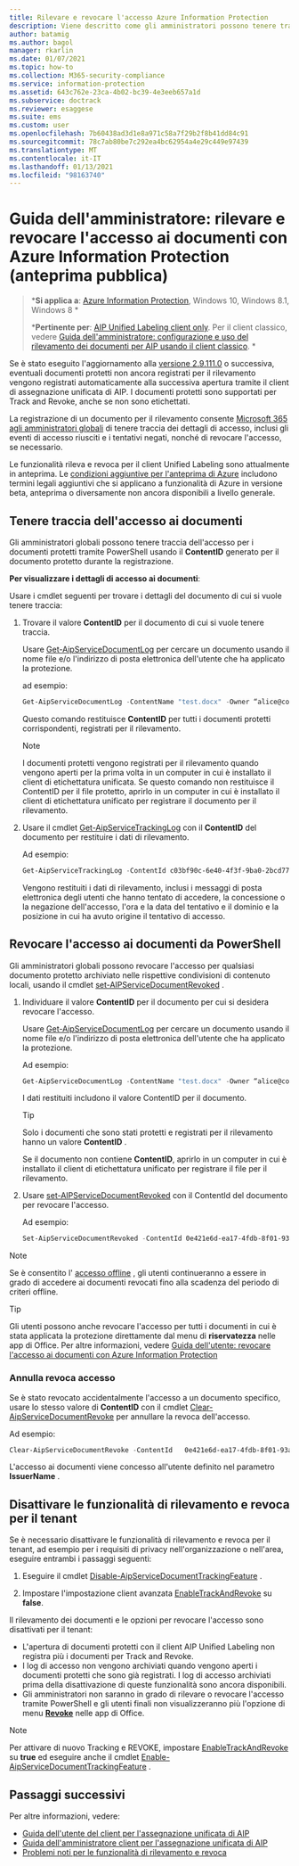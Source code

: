 ```yaml
---
title: Rilevare e revocare l'accesso Azure Information Protection
description: Viene descritto come gli amministratori possono tenere traccia dell'accesso ai documenti per i documenti protetti, nonché revocare l'accesso, se necessario.
author: batamig
ms.author: bagol
manager: rkarlin
ms.date: 01/07/2021
ms.topic: how-to
ms.collection: M365-security-compliance
ms.service: information-protection
ms.assetid: 643c762e-23ca-4b02-bc39-4e3eeb657a1d
ms.subservice: doctrack
ms.reviewer: esaggese
ms.suite: ems
ms.custom: user
ms.openlocfilehash: 7b60438ad3d1e8a971c58a7f29b2f8b41dd84c91
ms.sourcegitcommit: 78c7ab80be7c292ea4bc62954a4e29c449e97439
ms.translationtype: MT
ms.contentlocale: it-IT
ms.lasthandoff: 01/13/2021
ms.locfileid: "98163740"
---
```

# <a name="administrator-guide-track-and-revoke-document-access-with-azure-information-protection-public-preview"></a>Guida dell'amministratore: rilevare e revocare l'accesso ai documenti con Azure Information Protection (anteprima pubblica)

>***Si applica a**: [Azure Information Protection](https://azure.microsoft.com/pricing/details/information-protection), Windows 10, Windows 8.1, Windows 8 *
>
>***Pertinente per**: [AIP Unified Labeling client only](../faqs.md#whats-the-difference-between-the-azure-information-protection-classic-and-unified-labeling-clients). Per il client classico, vedere [Guida dell'amministratore: configurazione e uso del rilevamento dei documenti per AIP usando il client classico](client-admin-guide-document-tracking.md). *

Se è stato eseguito l'aggiornamento alla [versione 2.9.111.0](unifiedlabelingclient-version-release-history.md#version-291110) o successiva, eventuali documenti protetti non ancora registrati per il rilevamento vengono registrati automaticamente alla successiva apertura tramite il client di assegnazione unificata di AIP. I documenti protetti sono supportati per Track and Revoke, anche se non sono etichettati.

La registrazione di un documento per il rilevamento consente [Microsoft 365 agli amministratori globali](/microsoft-365/admin/add-users/about-admin-roles#commonly-used-microsoft-365-admin-center-roles) di tenere traccia dei dettagli di accesso, inclusi gli eventi di accesso riusciti e i tentativi negati, nonché di revocare l'accesso, se necessario. 

Le funzionalità rileva e revoca per il client Unified Labeling sono attualmente in anteprima. Le [condizioni aggiuntive per l'anteprima di Azure](https://azure.microsoft.com/support/legal/preview-supplemental-terms/) includono termini legali aggiuntivi che si applicano a funzionalità di Azure in versione beta, anteprima o diversamente non ancora disponibili a livello generale. 

## <a name="track-document-access"></a>Tenere traccia dell'accesso ai documenti

Gli amministratori globali possono tenere traccia dell'accesso per i documenti protetti tramite PowerShell usando il **ContentID** generato per il documento protetto durante la registrazione.

**Per visualizzare i dettagli di accesso ai documenti**:

Usare i cmdlet seguenti per trovare i dettagli del documento di cui si vuole tenere traccia:

1. Trovare il valore **ContentID** per il documento di cui si vuole tenere traccia.
    
    Usare [Get-AipServiceDocumentLog](/powershell/module/aipservice/get-aipservicedocumentlog) per cercare un documento usando il nome file e/o l'indirizzo di posta elettronica dell'utente che ha applicato la protezione.
    
    ad esempio:
        
    ```PowerShell
    Get-AipServiceDocumentLog -ContentName "test.docx" -Owner “alice@contoso.com” -FromTime "12/01/2020 00:00:00" -ToTime "12/31/2020 23:59:59"
    ```
 
    Questo comando restituisce **ContentID** per tutti i documenti protetti corrispondenti, registrati per il rilevamento.

    > [!NOTE]
    > I documenti protetti vengono registrati per il rilevamento quando vengono aperti per la prima volta in un computer in cui è installato il client di etichettatura unificata. Se questo comando non restituisce il ContentID per il file protetto, aprirlo in un computer in cui è installato il client di etichettatura unificato per registrare il documento per il rilevamento.

1. Usare il cmdlet [Get-AipServiceTrackingLog](/powershell/module/aipservice/get-aipservicetrackinglog) con il **ContentID** del documento per restituire i dati di rilevamento.

    Ad esempio:
    
    ```PowerShell
    Get-AipServiceTrackingLog -ContentId c03bf90c-6e40-4f3f-9ba0-2bcd77524b87
    ```

    Vengono restituiti i dati di rilevamento, inclusi i messaggi di posta elettronica degli utenti che hanno tentato di accedere, la concessione o la negazione dell'accesso, l'ora e la data del tentativo e il dominio e la posizione in cui ha avuto origine il tentativo di accesso.

## <a name="revoke-document-access-from-powershell"></a>Revocare l'accesso ai documenti da PowerShell

Gli amministratori globali possono revocare l'accesso per qualsiasi documento protetto archiviato nelle rispettive condivisioni di contenuto locali, usando il cmdlet [set-AIPServiceDocumentRevoked](/powershell/module/aipservice/set-aipservicedocumentrevoked) .

1. Individuare il valore **ContentID** per il documento per cui si desidera revocare l'accesso.
    
    Usare [Get-AipServiceDocumentLog](/powershell/module/aipservice/get-aipservicedocumentlog) per cercare un documento usando il nome file e/o l'indirizzo di posta elettronica dell'utente che ha applicato la protezione.
    
    Ad esempio:
        
    ```PowerShell
    Get-AipServiceDocumentLog -ContentName "test.docx" -Owner “alice@contoso.com” -FromTime "12/01/2020 00:00:00" -ToTime "12/31/2020 23:59:59"
    ```

    I dati restituiti includono il valore ContentID per il documento.

    > [!TIP]
    > Solo i documenti che sono stati protetti e registrati per il rilevamento hanno un valore **ContentID** . 
    >
    > Se il documento non contiene **ContentID**, aprirlo in un computer in cui è installato il client di etichettatura unificato per registrare il file per il rilevamento.

1. Usare [set-AIPServiceDocumentRevoked](/powershell/module/aipservice/set-aipservicedocumentrevoked) con il ContentId del documento per revocare l'accesso.

    Ad esempio:

    ```PowerShell
    Set-AipServiceDocumentRevoked -ContentId 0e421e6d-ea17-4fdb-8f01-93a3e71333b8 -IssuerName testIssuer
    ```

> [!NOTE]
> Se è consentito l' [accesso offline](/microsoft-365/compliance/encryption-sensitivity-labels#assign-permissions-now) , gli utenti continueranno a essere in grado di accedere ai documenti revocati fino alla scadenza del periodo di criteri offline. 
> 

> [!TIP]
> Gli utenti possono anche revocare l'accesso per tutti i documenti in cui è stata applicata la protezione direttamente dal menu di **riservatezza** nelle app di Office. Per altre informazioni, vedere [Guida dell'utente: revocare l'accesso ai documenti con Azure Information Protection](revoke-access-user.md)

### <a name="un-revoke-access"></a>Annulla revoca accesso

Se è stato revocato accidentalmente l'accesso a un documento specifico, usare lo stesso valore di **ContentID** con il cmdlet [Clear-AipServiceDocumentRevoke](/powershell/module/aipservice/clear-aipservicedocumentrevoke) per annullare la revoca dell'accesso. 

Ad esempio:

```PowerShell
Clear-AipServiceDocumentRevoke -ContentId   0e421e6d-ea17-4fdb-8f01-93a3e71333b8 -IssuerName testIssuer
```

L'accesso ai documenti viene concesso all'utente definito nel parametro **IssuerName** .

## <a name="turn-off-track-and-revoke-features-for-your-tenant"></a>Disattivare le funzionalità di rilevamento e revoca per il tenant

Se è necessario disattivare le funzionalità di rilevamento e revoca per il tenant, ad esempio per i requisiti di privacy nell'organizzazione o nell'area, eseguire entrambi i passaggi seguenti:

1. Eseguire il cmdlet [Disable-AipServiceDocumentTrackingFeature](/powershell/module/aipservice/disable-aipservicedocumenttrackingfeature) .

1. Impostare l'impostazione client avanzata [EnableTrackAndRevoke](clientv2-admin-guide-customizations.md#turn-off-document-tracking-features-public-preview) su **false**. 

Il rilevamento dei documenti e le opzioni per revocare l'accesso sono disattivati per il tenant:

- L'apertura di documenti protetti con il client AIP Unified Labeling non registra più i documenti per Track and Revoke.
- I log di accesso non vengono archiviati quando vengono aperti i documenti protetti che sono già registrati. I log di accesso archiviati prima della disattivazione di queste funzionalità sono ancora disponibili. 
- Gli amministratori non saranno in grado di rilevare o revocare l'accesso tramite PowerShell e gli utenti finali non visualizzeranno più l'opzione di menu [**Revoke**](revoke-access-user.md#revoke-access-from-microsoft-office-apps) nelle app di Office.

> [!NOTE]
> Per attivare di nuovo Tracking e REVOKE, impostare [EnableTrackAndRevoke](clientv2-admin-guide-customizations.md#turn-off-document-tracking-features-public-preview) su **true** ed eseguire anche il cmdlet [Enable-AipServiceDocumentTrackingFeature](/powershell/module/aipservice/enable-aipservicedocumenttrackingfeature) .
>
## <a name="next-steps"></a>Passaggi successivi

Per altre informazioni, vedere:

- [Guida dell'utente del client per l'assegnazione unificata di AIP](clientv2-user-guide.md)
- [Guida dell'amministratore client per l'assegnazione unificata di AIP](clientv2-admin-guide.md)
- [Problemi noti per le funzionalità di rilevamento e revoca](../known-issues.md#known-issues-for-track-and-revoke-features-public-preview)
